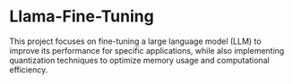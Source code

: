 # Llama-Fine-Tuning
This project focuses on fine-tuning a large language model (LLM) to improve its performance for specific applications, while also implementing quantization techniques to optimize memory usage and computational efficiency.
